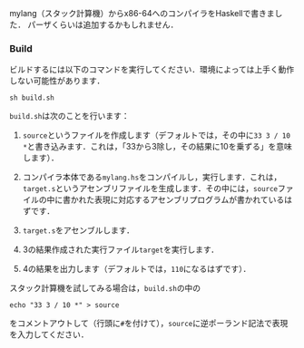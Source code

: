 mylang（スタック計算機）からx86-64へのコンパイラをHaskellで書きました．
パーザくらいは追加するかもしれません．

### Build
ビルドするには以下のコマンドを実行してください．環境によっては上手く動作しない可能性があります．
```
sh build.sh
```

`build.sh`は次のことを行います：

1. `source`というファイルを作成します（デフォルトでは，その中に`33 3 / 10 *`と書き込みます．これは，「33から3除し，その結果に10を乗ずる」を意味します）．

2. コンパイラ本体である`mylang.hs`をコンパイルし，実行します．これは，`target.s`というアセンブリファイルを生成します．その中には，`source`ファイルの中に書かれた表現に対応するアセンブリプログラムが書かれているはずです．

3. `target.s`をアセンブルします．

4. 3の結果作成された実行ファイル`target`を実行します．

5. 4の結果を出力します（デフォルトでは，`110`になるはずです）．

スタック計算機を試してみる場合は，`build.sh`の中の
```
echo "33 3 / 10 *" > source
```
をコメントアウトして（行頭に`#`を付けて），`source`に逆ポーランド記法で表現を入力してください．